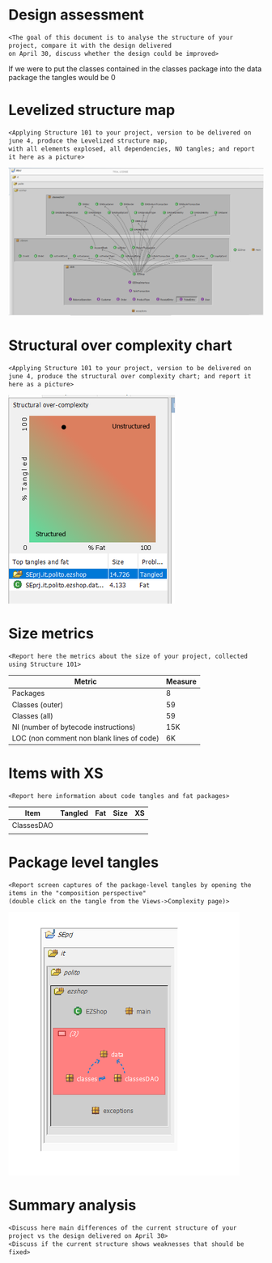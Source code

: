 # Design assessment


```
<The goal of this document is to analyse the structure of your project, compare it with the design delivered
on April 30, discuss whether the design could be improved>
```
If we were to put the classes contained in the classes package into the data package the tangles would be 0

# Levelized structure map
```
<Applying Structure 101 to your project, version to be delivered on june 4, produce the Levelized structure map,
with all elements explosed, all dependencies, NO tangles; and report it here as a picture>
```
<img src="./images/structure101/LevelizedStructureMap.PNG">

# Structural over complexity chart
```
<Applying Structure 101 to your project, version to be delivered on june 4, produce the structural over complexity chart; and report it here as a picture>
```
<img src="./images/structure101/structuralComplexity.PNG">


# Size metrics

```
<Report here the metrics about the size of your project, collected using Structure 101>
```



| Metric                                    | Measure |
| ----------------------------------------- | ------- |
| Packages                                  |   8      |
| Classes (outer)                           |  59       |
| Classes (all)                             |  59       |
| NI (number of bytecode instructions)      |  15K       |
| LOC (non comment non blank lines of code) |  6K       |



# Items with XS

```
<Report here information about code tangles and fat packages>
```

| Item | Tangled | Fat  | Size | XS   |
| ---- | ------- | ---- | ---- | ---- |
| ClassesDAO     |         |      |      |      |
|      |         |      |      |      |



# Package level tangles

```
<Report screen captures of the package-level tangles by opening the items in the "composition perspective" 
(double click on the tangle from the Views->Complexity page)>
```
<img src="./images/structure101/packageTangles.PNG">

# Summary analysis
```
<Discuss here main differences of the current structure of your project vs the design delivered on April 30>
<Discuss if the current structure shows weaknesses that should be fixed>
```
